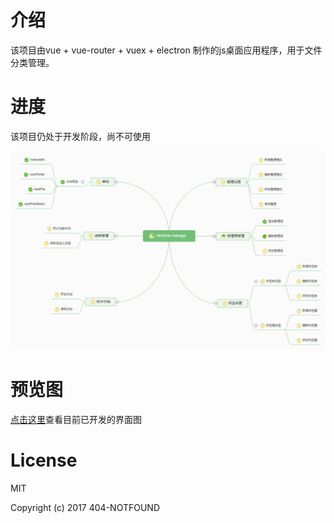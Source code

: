 # 介绍
 该项目由vue + vue-router + vuex + electron 制作的js桌面应用程序，用于文件分类管理。

# 进度
该项目仍处于开发阶段，尚不可使用

!["进度图"](./doc/electron-manage.png)

# 预览图

[点击这里](./doc/img)查看目前已开发的界面图

# License

MIT

Copyright (c) 2017 404-NOTFOUND